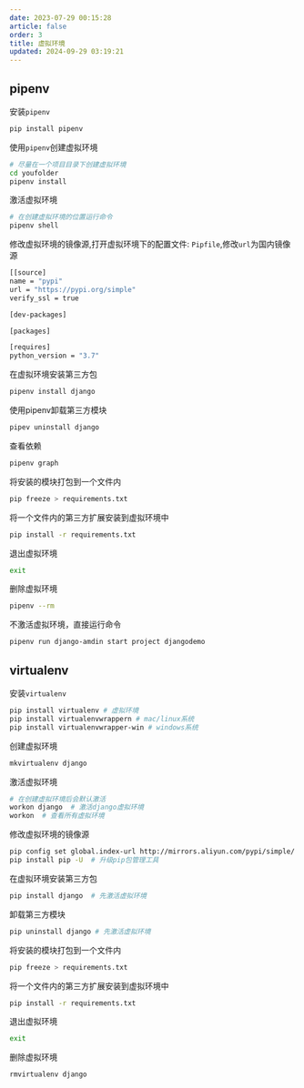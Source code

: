 ```yaml
---
date: 2023-07-29 00:15:28
article: false
order: 3
title: 虚拟环境
updated: 2024-09-29 03:19:21
---
```

## pipenv

安装`pipenv`

```bash
pip install pipenv
```

使用`pipenv`创建虚拟环境

```bash
# 尽量在一个项目目录下创建虚拟环境
cd youfolder
pipenv install
```

激活虚拟环境

```bash
# 在创建虚拟环境的位置运行命令
pipenv shell
```

修改虚拟环境的镜像源,打开虚拟环境下的配置文件: `Pipfile`,修改`url`为国内镜像源

```bash
[[source]
name = "pypi"
url = "https://pypi.org/simple"
verify_ssl = true

[dev-packages]

[packages]

[requires]
python_version = "3.7"
```

在虚拟环境安装第三方包

```bash
pipenv install django
```

使用pipenv卸载第三方模块

```bash
pipev uninstall django
```

查看依赖

```bash
pipenv graph
```

将安装的模块打包到一个文件内

```bash
pip freeze > requirements.txt
```

将一个文件内的第三方扩展安装到虚拟环境中

```bash
pip install -r requirements.txt
```

退出虚拟环境

```bash
exit
```

删除虚拟环境

```bash
pipenv --rm
```

不激活虚拟环境，直接运行命令

```bash
pipenv run django-amdin start project djangodemo
```

## virtualenv

安装`virtualenv`

```bash
pip install virtualenv # 虚拟环境
pip install virtualenvwrappern # mac/linux系统
pip install virtualenvwrapper-win # windows系统
```

创建虚拟环境

```bash
mkvirtualenv django
```

激活虚拟环境

```bash
# 在创建虚拟环境后会默认激活
workon django  # 激活django虚拟环境
workon  # 查看所有虚拟环境
```

修改虚拟环境的镜像源

```bash
pip config set global.index-url http://mirrors.aliyun.com/pypi/simple/ # 终端使用命令设置pip镜像
pip install pip -U  # 升级pip包管理工具
```

在虚拟环境安装第三方包

```bash
pip install django  # 先激活虚拟环境
```

卸载第三方模块

```bash
pip uninstall django # 先激活虚拟环境
```

将安装的模块打包到一个文件内

```bash
pip freeze > requirements.txt
```

将一个文件内的第三方扩展安装到虚拟环境中

```bash
pip install -r requirements.txt
```

退出虚拟环境

```bash
exit
```

删除虚拟环境

```bash
rmvirtualenv django
```
